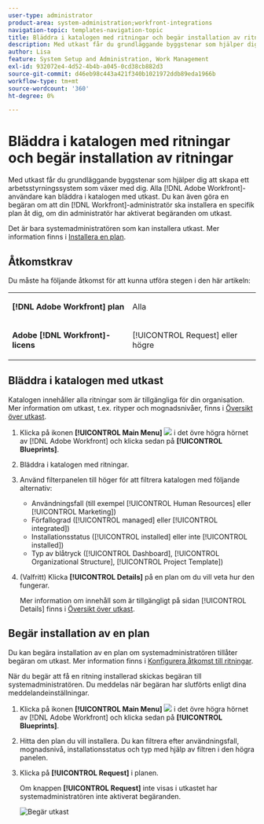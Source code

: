 ```yaml
---
user-type: administrator
product-area: system-administration;workfront-integrations
navigation-topic: templates-navigation-topic
title: Bläddra i katalogen med ritningar och begär installation av ritningar
description: Med utkast får du grundläggande byggstenar som hjälper dig att skapa ett arbetsstyrningssystem som växer med dig. Alla  [!DNL Adobe Workfront] användare kan bläddra i katalogen med utkast. Du kan även göra en begäran om att din [!DNL Workfront] administratör ska installera en särskild plan åt dig, om administratören har aktiverat en plantrycksbegäran.
author: Lisa
feature: System Setup and Administration, Work Management
exl-id: 932072e4-4d52-4b4b-a045-0cd38cb882d3
source-git-commit: d46eb98c443a421f340b1021972ddb89eda1966b
workflow-type: tm+mt
source-wordcount: '360'
ht-degree: 0%

---
```


# Bläddra i katalogen med ritningar och begär installation av ritningar

Med utkast får du grundläggande byggstenar som hjälper dig att skapa ett arbetsstyrningssystem som växer med dig. Alla [!DNL Adobe Workfront]-användare kan bläddra i katalogen med utkast. Du kan även göra en begäran om att din [!DNL Workfront]-administratör ska installera en specifik plan åt dig, om din administratör har aktiverat begäranden om utkast.

Det är bara systemadministratören som kan installera utkast. Mer information finns i [Installera en plan](../../administration-and-setup/blueprints/blueprints-install.md).

## Åtkomstkrav

Du måste ha följande åtkomst för att kunna utföra stegen i den här artikeln:

<table style="table-layout:auto"> 
 <col> 
 <col> 
 <tbody> 
  <tr> 
   <td role="rowheader"><strong>[!DNL Adobe Workfront] plan</strong></td> 
   <td> <p> Alla</p> </td> 
  </tr> 
  <tr> 
   <td role="rowheader"><strong>Adobe [!DNL Workfront]-licens</strong></td> 
   <td> <p>[!UICONTROL Request] eller högre</p> </td> 
  </tr>
 </tbody> 
</table>

## Bläddra i katalogen med utkast

Katalogen innehåller alla ritningar som är tillgängliga för din organisation. Mer information om utkast, t.ex. rityper och mognadsnivåer, finns i [Översikt över utkast](../../administration-and-setup/blueprints/blueprints-overview.md).

1. Klicka på ikonen **[!UICONTROL Main Menu]** ![](assets/main-menu-icon.png) i det övre högra hörnet av [!DNL Adobe Workfront] och klicka sedan på **[!UICONTROL Blueprints]**.
1. Bläddra i katalogen med ritningar.
1. Använd filterpanelen till höger för att filtrera katalogen med följande alternativ:

   * Användningsfall (till exempel [!UICONTROL Human Resources] eller [!UICONTROL Marketing])
   * Förfallograd ([!UICONTROL managed] eller [!UICONTROL integrated])
   * Installationsstatus ([!UICONTROL installed] eller inte [!UICONTROL installed])
   * Typ av blåtryck (<!--Custom Form, -->[!UICONTROL Dashboard], [!UICONTROL Organizational Structure], [!UICONTROL Project Template]<!--, Request Queue, Setup Feature-->)

1. (Valfritt) Klicka **[!UICONTROL Details]** på en plan om du vill veta hur den fungerar.

   Mer information om innehåll som är tillgängligt på sidan [!UICONTROL Details] finns i [Översikt över utkast](../../administration-and-setup/blueprints/blueprints-overview.md).

## Begär installation av en plan

Du kan begära installation av en plan om systemadministratören tillåter begäran om utkast. Mer information finns i [Konfigurera åtkomst till ritningar](../../administration-and-setup/blueprints/configure-access-to-blueprints.md).

När du begär att få en ritning installerad skickas begäran till systemadministratören. Du meddelas när begäran har slutförts enligt dina meddelandeinställningar.

1. Klicka på ikonen **[!UICONTROL Main Menu]** ![](assets/main-menu-icon.png) i det övre högra hörnet av [!DNL Adobe Workfront] och klicka sedan på **[!UICONTROL Blueprints]**.
1. Hitta den plan du vill installera. Du kan filtrera efter användningsfall, mognadsnivå, installationsstatus och typ med hjälp av filtren i den högra panelen.
1. Klicka på **[!UICONTROL Request]** i planen.

   Om knappen **[!UICONTROL Request]** inte visas i utkastet har systemadministratören inte aktiverat begäranden.

   ![Begär utkast](assets/blueprints-non-admin-request-bp-350x283.png)

